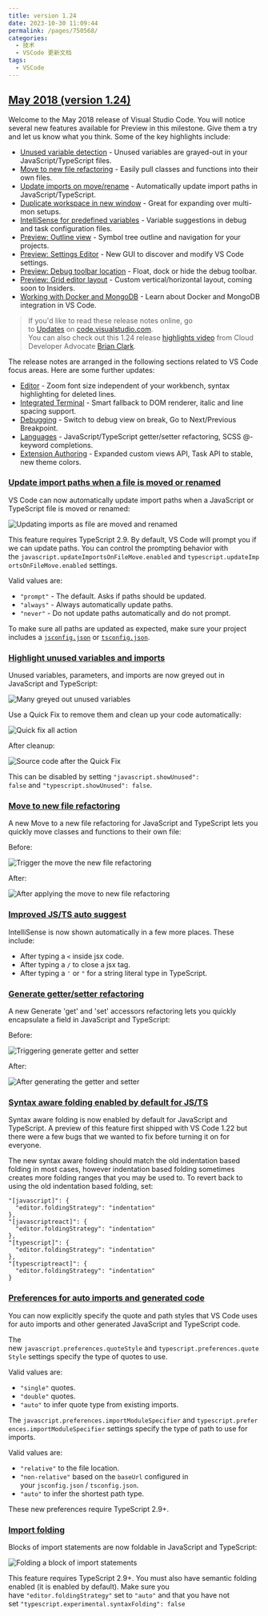 ```yaml
---
title: version 1.24
date: 2023-10-30 11:09:44
permalink: /pages/750568/
categories:
  - 技术
  - VSCode 更新文档
tags:
  - VSCode
---
```


## [May 2018 (version 1.24)](https://code.visualstudio.com/updates/v1_24)

Welcome to the May 2018 release of Visual Studio Code. You will notice several new features available for Preview in this milestone. Give them a try and let us know what you think. Some of the key highlights include:

- [Unused variable detection](https://code.visualstudio.com/updates/v1_24#_highlight-unused-variables-and-imports) - Unused variables are grayed-out in your JavaScript/TypeScript files.
- [Move to new file refactoring](https://code.visualstudio.com/updates/v1_24#_move-to-new-file-refactoring) - Easily pull classes and functions into their own files.
- [Update imports on move/rename](https://code.visualstudio.com/updates/v1_24#_update-import-paths-when-a-file-is-moved-or-renamed) - Automatically update import paths in JavaScript/TypeScript.
- [Duplicate workspace in new window](https://code.visualstudio.com/updates/v1_24#_duplicate-workspace-in-new-window) - Great for expanding over multi-mon setups.
- [IntelliSense for predefined variables](https://code.visualstudio.com/updates/v1_24#_intellisense-for-predefined-variables) - Variable suggestions in debug and task configuration files.
- [Preview: Outline view](https://code.visualstudio.com/updates/v1_24#_outline-view) - Symbol tree outline and navigation for your projects.
- [Preview: Settings Editor](https://code.visualstudio.com/updates/v1_24#_new-settings-editor) - New GUI to discover and modify VS Code settings.
- [Preview: Debug toolbar location](https://code.visualstudio.com/updates/v1_24#_debug-toolbar-location) - Float, dock or hide the debug toolbar.
- [Preview: Grid editor layout](https://code.visualstudio.com/updates/v1_24#_editor-grid-layout) - Custom vertical/horizontal layout, coming soon to Insiders.
- [Working with Docker and MongoDB](https://code.visualstudio.com/updates/v1_24#_new-documentation) - Learn about Docker and MongoDB integration in VS Code.

> If you'd like to read these release notes online, go to [Updates](https://code.visualstudio.com/updates) on [code.visualstudio.com](https://code.visualstudio.com/).\
> You can also check out this 1.24 release [highlights video](https://youtu.be/KdxigzrbCI0) from Cloud Developer Advocate [Brian Clark](https://twitter.com/_clarkio).

The release notes are arranged in the following sections related to VS Code focus areas. Here are some further updates:

- [Editor](https://code.visualstudio.com/updates/v1_24#_editor) - Zoom font size independent of your workbench, syntax highlighting for deleted lines.
- [Integrated Terminal](https://code.visualstudio.com/updates/v1_24#_integrated-terminal) - Smart fallback to DOM renderer, italic and line spacing support.
- [Debugging](https://code.visualstudio.com/updates/v1_24#_debugging) - Switch to debug view on break, Go to Next/Previous Breakpoint.
- [Languages](https://code.visualstudio.com/updates/v1_24#_languages) - JavaScript/TypeScript getter/setter refactoring, SCSS @-keyword completions.
- [Extension Authoring](https://code.visualstudio.com/updates/v1_24#_extension-authoring) - Expanded custom views API, Task API to stable, new theme colors.

### [Update import paths when a file is moved or renamed](https://code.visualstudio.com/updates/v1_24#_update-import-paths-when-a-file-is-moved-or-renamed)

VS Code can now automatically update import paths when a JavaScript or TypeScript file is moved or renamed:

![Updating imports as file are moved and renamed](https://code.visualstudio.com/assets/updates/1_24/ts-update-imports.gif)

This feature requires TypeScript 2.9. By default, VS Code will prompt you if we can update paths. You can control the prompting behavior with the `javascript.updateImportsOnFileMove.enabled` and `typescript.updateImportsOnFileMove.enabled` settings.

Valid values are:

- `"prompt"` - The default. Asks if paths should be updated.
- `"always"` - Always automatically update paths.
- `"never"` - Do not update paths automatically and do not prompt.

To make sure all paths are updated as expected, make sure your project includes a [`jsconfig.json`](https://code.visualstudio.com/Docs/languages/javascript#_javascript-projects-jsconfigjson) or [`tsconfig.json`](https://code.visualstudio.com/docs/languages/typescript#_tsconfigjson).

### [Highlight unused variables and imports](https://code.visualstudio.com/updates/v1_24#_highlight-unused-variables-and-imports)

Unused variables, parameters, and imports are now greyed out in JavaScript and TypeScript:

![Many greyed out unused variables](https://code.visualstudio.com/assets/updates/1_24/ts-grey-pre.png)

Use a Quick Fix to remove them and clean up your code automatically:

![Quick fix all action](https://code.visualstudio.com/assets/updates/1_24/ts-grey-fix-all-action.png)

After cleanup:

![Source code after the Quick Fix](https://code.visualstudio.com/assets/updates/1_24/ts-grey-post.png)

This can be disabled by setting `"javascript.showUnused": false` and `"typescript.showUnused": false`.

### [Move to new file refactoring](https://code.visualstudio.com/updates/v1_24#_move-to-new-file-refactoring)

A new Move to a new file refactoring for JavaScript and TypeScript lets you quickly move classes and functions to their own file:

Before:

![Trigger the move the new file refactoring](https://code.visualstudio.com/assets/updates/1_24/ts-move-to-file-pre.png)

After:

![After applying the move to new file refactoring](https://code.visualstudio.com/assets/updates/1_24/ts-move-to-file-post.png)

### [Improved JS/TS auto suggest](https://code.visualstudio.com/updates/v1_24#_improved-jsts-auto-suggest)

IntelliSense is now shown automatically in a few more places. These include:

- After typing a `<` inside jsx code.
- After typing a `/` to close a jsx tag.
- After typing a `'` or `"` for a string literal type in TypeScript.

### [Generate getter/setter refactoring](https://code.visualstudio.com/updates/v1_24#_generate-gettersetter-refactoring)

A new Generate 'get' and 'set' accessors refactoring lets you quickly encapsulate a field in JavaScript and TypeScript:

Before:

![Triggering generate getter and setter](https://code.visualstudio.com/assets/updates/1_24/ts-generate-get-set-pre.png)

After:

![After generating the getter and setter](https://code.visualstudio.com/assets/updates/1_24/ts-generate-get-set-post.png)

### [Syntax aware folding enabled by default for JS/TS](https://code.visualstudio.com/updates/v1_24#_syntax-aware-folding-enabled-by-default-for-jsts)

Syntax aware folding is now enabled by default for JavaScript and TypeScript. A preview of this feature first shipped with VS Code 1.22 but there were a few bugs that we wanted to fix before turning it on for everyone.

The new syntax aware folding should match the old indentation based folding in most cases, however indentation based folding sometimes creates more folding ranges that you may be used to. To revert back to using the old indentation based folding, set:

```
"[javascript]": {
  "editor.foldingStrategy": "indentation"
},
"[javascriptreact]": {
  "editor.foldingStrategy": "indentation"
},
"[typescript]": {
  "editor.foldingStrategy": "indentation"
},
"[typescriptreact]": {
  "editor.foldingStrategy": "indentation"
}

```

### [Preferences for auto imports and generated code](https://code.visualstudio.com/updates/v1_24#_preferences-for-auto-imports-and-generated-code)

You can now explicitly specify the quote and path styles that VS Code uses for auto imports and other generated JavaScript and TypeScript code.

The new `javascript.preferences.quoteStyle` and `typescript.preferences.quoteStyle` settings specify the type of quotes to use.

Valid values are:

- `"single"` quotes.
- `"double"` quotes.
- `"auto"` to infer quote type from existing imports.

The `javascript.preferences.importModuleSpecifier` and `typescript.preferences.importModuleSpecifier` settings specify the type of path to use for imports.

Valid values are:

- `"relative"` to the file location.
- `"non-relative"` based on the `baseUrl` configured in your `jsconfig.json` / `tsconfig.json`.
- `"auto"` to infer the shortest path type.

These new preferences require TypeScript 2.9+.

### [Import folding](https://code.visualstudio.com/updates/v1_24#_import-folding)

Blocks of import statements are now foldable in JavaScript and TypeScript:

![Folding a block of import statements](https://code.visualstudio.com/assets/updates/1_24/ts-import-folding.gif)

This feature requires TypeScript 2.9+. You must also have semantic folding enabled (it is enabled by default). Make sure you have `"editor.foldingStrategy"` set to `"auto"` and that you have not set `"typescript.experimental.syntaxFolding": false`
